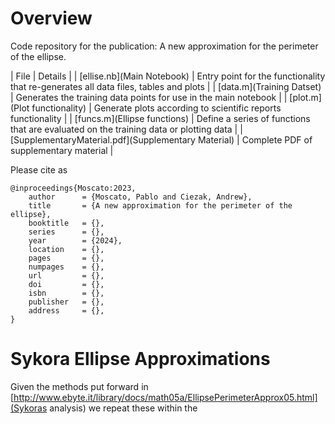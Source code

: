 
# Overview

Code repository for the publication: A new approximation for the perimeter of the ellipse.

| File | Details |
| [ellise.nb](Main Notebook) | Entry point for the functionality that re-generates all data files, tables and plots |
| [data.m](Training Datset) | Generates the training data points for use in the main notebook |
| [plot.m](Plot functionality) | Generate plots according to scientific reports functionality |
| [funcs.m](Ellipse functions) | Define a series of functions that are evaluated on the training data or plotting data |
| [SupplementaryMaterial.pdf](Supplementary Material) | Complete PDF of supplementary material |

Please cite as

```
@inproceedings{Moscato:2023,
    author      = {Moscato, Pablo and Ciezak, Andrew},
    title       = {A new approximation for the perimeter of the ellipse},
    booktitle   = {},
    series      = {},
    year        = {2024},
    location    = {},
    pages       = {},
    numpages    = {},
    url         = {},
    doi         = {},
    isbn        = {},
    publisher   = {},
    address     = {},
}
```

# Sykora Ellipse Approximations

Given the methods put forward in [http://www.ebyte.it/library/docs/math05a/EllipsePerimeterApprox05.html](Sykoras analysis) we repeat these within the 